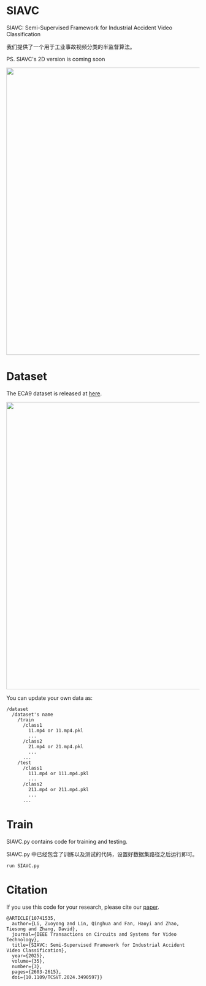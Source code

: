 # SIAVC
SIAVC: Semi-Supervised Framework for Industrial Accident Video Classification

我们提供了一个用于工业事故视频分类的半监督算法。

PS. SIAVC's 2D version is coming soon

<p align="center">
  <img src="Overview.png" width="750px"/>
</p>

# Dataset
The ECA9 dataset is released at [here]( https://pan.baidu.com/s/1acHbQiuaPE1DZtBsyxibzQ?pwd=vrea). 




<p align="center">
  <img src="ECA9.png" width="750px"/>
</p>

You can update your own data as:
```
/dataset 
  /dataset's name 
    /train
      /class1
        11.mp4 or 11.mp4.pkl
        ...
      /class2
        21.mp4 or 21.mp4.pkl
        ...
      ...
    /test
      /class1
        111.mp4 or 111.mp4.pkl
        ...
      /class2
        211.mp4 or 211.mp4.pkl
        ...
      ...

```    

# Train

SIAVC.py contains code for training and testing.

SIAVC.py 中已经包含了训练以及测试的代码，设置好数据集路径之后运行即可。

```
run SIAVC.py
```

# Citation
If you use this code for your research, please cite our [paper](https://ieeexplore.ieee.org/abstract/document/10741535).
```
@ARTICLE{10741535,
  author={Li, Zuoyong and Lin, Qinghua and Fan, Haoyi and Zhao, Tiesong and Zhang, David},
  journal={IEEE Transactions on Circuits and Systems for Video Technology}, 
  title={SIAVC: Semi-Supervised Framework for Industrial Accident Video Classification}, 
  year={2025},
  volume={35},
  number={3},
  pages={2603-2615},
  doi={10.1109/TCSVT.2024.3490597}}
```
